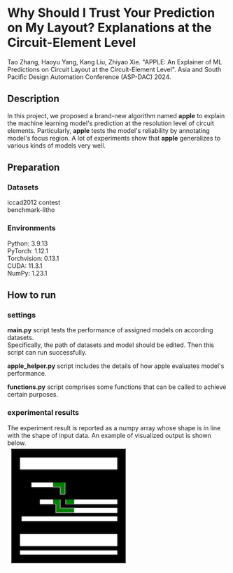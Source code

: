 # Why Should I Trust Your Prediction on My Layout? Explanations at the Circuit-Element Level
Tao Zhang, Haoyu Yang, Kang Liu, Zhiyao Xie. "APPLE: An Explainer of ML Predictions on Circuit Layout at the Circuit-Element Level". Asia and South Pacific Design Automation Conference (ASP-DAC) 2024.
## Description  
In this project, we proposed a brand-new algorithm named **apple** to explain the machine learning model's prediction at the resolution level of circuit elements. Particularly, **apple** tests the model's reliability by annotating model's focus region. A lot of experiments show that **apple** generalizes to various kinds of models very well.
## Preparation
### Datasets
iccad2012 contest  
benchmark-litho

### Environments
Python: 3.9.13  
PyTorch: 1.12.1  
Torchvision: 0.13.1  
CUDA: 11.3.1  
NumPy: 1.23.1  
## How to run
### settings
**main.py** script tests the performance of assigned models on according datasets.  
Specifically, the path of datasets and model should be edited. Then this script can run successfully.  

**apple_helper.py** script includes the details of how apple evaluates model's performance.    

**functions.py** script comprises some functions that can be called to achieve certain purposes.

### experimental results
The experiment result is reported as a numpy array whose shape is in line with the shape of input data. An example of visualized output is shown below.  
![image](utils/2.png)

